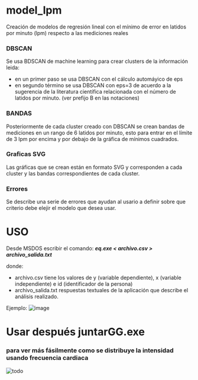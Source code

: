 # model_lpm
Creación de modelos de regresión lineal con el mínimo de error en latidos por minuto (lpm) respecto a las mediciones reales

### DBSCAN
Se usa BDSCAN de machine learning para crear clusters de la información leida:
* en un primer paso se usa DBSCAN con el cálculo automáyico de eps
* en segundo término se usa DBSCAN con eps=3 de acuerdo a la sugerencia de la literatura científica relacionada con el número de latidos por minuto. (ver prefijo B en las notaciones)

### BANDAS
Posteriormente de cada cluster creado con DBSCAN se crean bandas de mediciones en un rango de 6 latidos por minuto, esto para entrar en el límite de 3 lpm por encima y por debajo de la gráfica de mínimos cuadrados.

### Graficas SVG
Las gráficas que se crean están en formato SVG y corresponden a cada cluster y las bandas correspondientes de cada cluster.

### Errores
Se describe una serie de errores que ayudan al usario a definir sobre que criterio debe elejir el modelo que desea usar.

# USO
Desde MSDOS escribir el comando:    *___eq.exe < archivo.csv > archivo_salida.txt___*

donde:
* archivo.csv         tiene los valores de y (variable dependiente), x (variable independiente) e id (identificador de la persona)
* archivo_salida.txt  respuestas textuales de la aplicación que describe el análisis realizado.  

Ejemplo:
![image](https://user-images.githubusercontent.com/44904277/181934994-4e2cf4f1-ef89-4a9c-a38f-7778343e06ae.png)

# Usar después juntarGG.exe
### para ver más fásilmente como se distribuye la intensidad usando frecuencia cardiaca
![todo](https://github.com/user-attachments/assets/fae7d215-b01e-485f-8473-c4879d5812cd)
